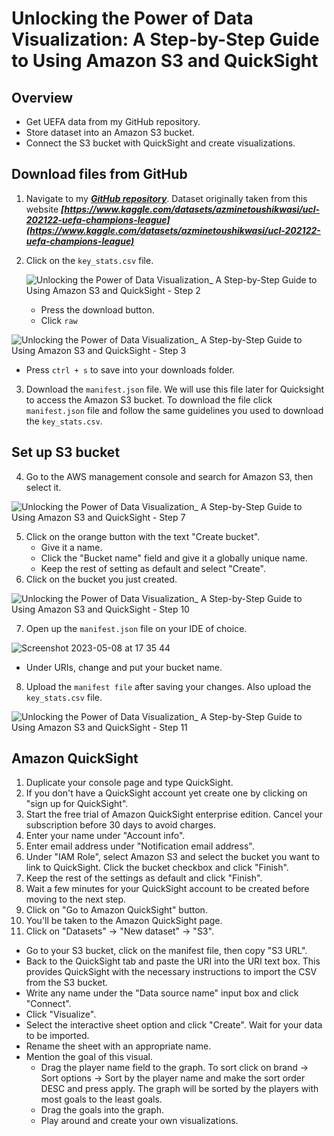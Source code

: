 # Unlocking the Power of Data Visualization: A Step-by-Step Guide to Using Amazon S3 and QuickSight 

## Overview

- Get UEFA data from my GitHub repository.
- Store dataset into an Amazon S3 bucket.
- Connect the S3 bucket with QuickSight and create visualizations.

## Download files from GitHub
1. Navigate to my ***[GitHub repository](https://github.com/GivenCingco/AmazonS3-with-Amazon-Quicksight-to-visualise-UEFA-stats)***. Dataset originally taken from this website ***[https://www.kaggle.com/datasets/azminetoushikwasi/ucl-202122-uefa-champions-league](https://www.kaggle.com/datasets/azminetoushikwasi/ucl-202122-uefa-champions-league)***

2. Click on the `key_stats.csv` file.



   ![Unlocking the Power of Data Visualization_ A Step-by-Step Guide to Using Amazon S3 and QuickSight  - Step 2](https://github.com/GivenCingco/AmazonS3-with-Amazon-Quicksight-to-visualise-UEFA-stats/assets/50238769/48208b19-69d7-441f-91b7-e19c839f600a)

   - Press the download button.
   - Click `raw`

![Unlocking the Power of Data Visualization_ A Step-by-Step Guide to Using Amazon S3 and QuickSight  - Step 3](https://github.com/GivenCingco/AmazonS3-with-Amazon-Quicksight-to-visualise-UEFA-stats/assets/50238769/85239d7c-5409-4d1f-b53e-b3b15cca96e5)


   - Press `ctrl + s` to save into your downloads folder.
3. Download the `manifest.json` file. We will use this file later for Quicksight to access the Amazon S3 bucket. To download the file click `manifest.json` file and follow the same guidelines you used to download the `key_stats.csv`.
   

## Set up S3 bucket

4. Go to the AWS management console and search for Amazon S3, then select it.

![Unlocking the Power of Data Visualization_ A Step-by-Step Guide to Using Amazon S3 and QuickSight  - Step 7](https://github.com/GivenCingco/AmazonS3-with-Amazon-Quicksight-to-visualise-UEFA-stats/assets/50238769/d1297b35-f1f4-457a-a919-266cd92c4d41)


5. Click on the orange button with the text "Create bucket".
   - Give it a name.
   - Click the "Bucket name" field and give it a globally unique name.
   - Keep the rest of setting as default and select "Create".
6. Click on the bucket you just created.



![Unlocking the Power of Data Visualization_ A Step-by-Step Guide to Using Amazon S3 and QuickSight  - Step 10](https://github.com/GivenCingco/AmazonS3-with-Amazon-Quicksight-to-visualise-UEFA-stats/assets/50238769/3101a699-f541-4aa2-a72b-e23b7ee7a83a)


7. Open up the `manifest.json` file on your IDE of choice.



![Screenshot 2023-05-08 at 17 35 44](https://user-images.githubusercontent.com/50238769/236867065-781e4149-86e6-46d8-84a2-6f10d8f769eb.png)



   - Under URIs, change and put your bucket name.
8. Upload the `manifest file` after saving your changes. Also upload the `key_stats.csv` file.


![Unlocking the Power of Data Visualization_ A Step-by-Step Guide to Using Amazon S3 and QuickSight  - Step 11](https://github.com/GivenCingco/AmazonS3-with-Amazon-Quicksight-to-visualise-UEFA-stats/assets/50238769/40a0f921-a924-445b-9131-4fbfc258f085)



## Amazon QuickSight

1. Duplicate your console page and type QuickSight.
2. If you don't have a QuickSight account yet create one by clicking on "sign up for QuickSight".
3. Start the free trial of Amazon QuickSight enterprise edition. Cancel your subscription before 30 days to avoid charges.
4. Enter your name under "Account info".
5. Enter email address under "Notification email address".
6. Under "IAM Role", select Amazon S3 and select the bucket you want to link to QuickSight. Click the bucket checkbox and click "Finish".
7. Keep the rest of the settings as default and click "Finish".
8. Wait a few minutes for your QuickSight account to be created before moving to the next step.
9. Click on "Go to Amazon QuickSight" button.
10. You'll be taken to the Amazon QuickSight page.
11. Click on "Datasets" -> "New dataset" -> "S3".
   - Go to your S3 bucket, click on the manifest file, then copy "S3 URL".
   - Back to the QuickSight tab and paste the URI into the URI text box. This provides QuickSight with the necessary instructions to import the CSV from the S3 bucket.
   - Write any name under the "Data source name" input box and click "Connect".
   - Click "Visualize".
   - Select the interactive sheet option and click "Create". Wait for your data to be imported.
   - Rename the sheet with an appropriate name.
   - Mention the goal of this visual.
     - Drag the player name field to the graph. To sort click on brand -> Sort options -> Sort by the player name and make the sort order DESC and press apply. The graph will be sorted by the players with most goals to the least goals.
     - Drag the goals into the graph.
     - Play around and create your own visualizations.
